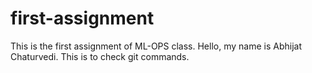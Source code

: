 # first-assignment
This is the first assignment of ML-OPS class.
Hello, my name is Abhijat Chaturvedi.
This is to check git commands.
